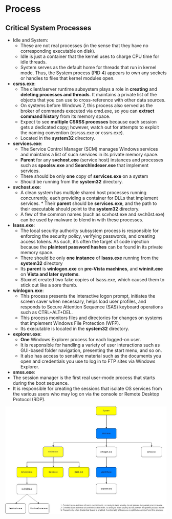 # Process

## Critical System Processes

* Idle and System: 
  * These are not real processes \(in the sense that they have no corresponding executable on disk\). 
  * Idle is just a container that the kernel uses to charge CPU time for idle threads. 
  * System serves as the default home for threads that run in kernel mode. Thus, the System process \(PID 4\) appears to own any sockets or handles to files that kernel modules open.
* **csrss.exe**: 
  * The client/server runtime subsystem plays a role in **creating** and **deleting processes and threads**. It maintains a private list of the objects that you can use to cross-reference with other data sources. 
  * On systems before Windows 7, this process also served as the broker of commands executed via cmd.exe, so you can **extract command history** from its memory space. 
  * Expect to see **multiple CSRSS processes** because each session gets a dedicated copy; however, watch out for attempts to exploit the naming convention \(csrsss.exe or cssrs.exe\). 
  * Located in the **system32** directory. 
* **services.exe**: 
  * The Service Control Manager \(SCM\) manages Windows services and maintains a list of such services in its private memory space. 
  * **Parent** for any **svchost.exe** \(service host\) instances and processes such as **spoolsv.exe** and **SearchIndexer.exe** that implement services. 
  * There should be only **one** copy of **services.exe** on a system
  * Should be running from the **system32** directory.
* **svchost.exe**: 
  * A clean system has multiple shared host processes running concurrently, each providing a container for DLLs that implement services.   * Their **parent** should be **services.exe**, and the path to their executable should point to the **system32** directory. 
  * A few of the common names \(such as scvhost.exe and svch0st.exe\) can be used by malware to blend in with these processes.
* **lsass.exe**: 
  * The local security authority subsystem process is responsible for enforcing the security policy, verifying passwords, and creating access tokens. As such, it’s often the target of code injection because the **plaintext password hashes** can be found in its private memory space. 
  * There should be only **one instance** of **lsass.exe** running from the **system32** directory
  * Its **parent** is **winlogon.exe** on **pre-Vista machines**, and **wininit.exe** on **Vista and later systems**. 
  * Stuxnet created two fake copies of lsass.exe, which caused them to stick out like a sore thumb.
* **winlogon.exe**: 
  * This process presents the interactive logon prompt, initiates the screen saver when necessary, helps load user profiles, and responds to Secure Attention Sequence \(SAS\) keyboard operations such as CTRL+ALT+DEL. 
  * This process monitors files and directories for changes on systems that implement Windows File Protection \(WFP\). 
  * Its executable is located in the **system32** directory.
* **explorer.exe**: 
  * **One** Windows Explorer process for each logged-on user. 
  * It is responsible for handling a variety of user interactions such as GUI-based folder navigation, presenting the start menu, and so on. 
  * It also has access to sensitive material such as the documents you open and credentials you use to log in to FTP sites via Windows Explorer.
* **smss.exe**: 
 * The session manager is the first real user-mode process that starts during the boot sequence. 
 * It is responsible for creating the sessions that isolate OS services from the various users who may log on via the console or Remote Desktop Protocol \(RDP\).

![](../.gitbook/assets/windows-process-diagram.jpg)



